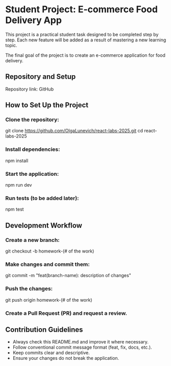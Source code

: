 # Student Project: E-commerce Food Delivery App

This project is a practical student task designed to be completed step by step. 
Each new feature will be added as a result of mastering a new learning topic.

The final goal of the project is to create an e-commerce application for food delivery.

## Repository and Setup
Repository link: GitHub

## How to Set Up the Project

### Clone the repository:
git clone https://github.com/OlgaLunevich/react-labs-2025.git
cd react-labs-2025

### Install dependencies:
npm install

### Start the application:
npm run dev

### Run tests (to be added later):
npm test

## Development Workflow

### Create a new branch:
git checkout -b homework-(# of the work)

### Make changes and commit them:
git commit -m "feat(branch-name): description of changes"

### Push the changes:
git push origin homework-(# of the work)

### Create a Pull Request (PR) and request a review.

## Contribution Guidelines

* Always check this README.md and improve it where necessary.
* Follow conventional commit message format (feat, fix, docs, etc.).
* Keep commits clear and descriptive.
* Ensure your changes do not break the application.
